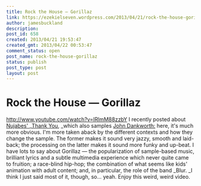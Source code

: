 ```yaml
---
title: Rock the House — Gorillaz
link: https://ezekielseven.wordpress.com/2013/04/21/rock-the-house-gorillaz/
author: jamesbuckland
description: 
post_id: 658
created: 2013/04/21 19:53:47
created_gmt: 2013/04/22 00:53:47
comment_status: open
post_name: rock-the-house-gorillaz
status: publish
post_type: post
layout: post
---
```


# Rock the House — Gorillaz

http://www.youtube.com/watch?v=lRlmM88zzbY I recently posted about [Nujabes' ](http://www.jbuckland.com/blog/thank-you-feat-apani-b-nujabes/)_[Thank You](http://www.jbuckland.com/blog/thank-you-feat-apani-b-nujabes/), _which also samples [John Dankworth:](http://www.youtube.com/watch?v=ydMw4zor9iE) here, it's much more obvious. I'm more taken aback by the different contexts and how they change the sample. The former makes it sound very jazzy, smooth and laid-back; the processing on the latter makes it sound more funky and up-beat. I have lots to say about Gorillaz — the popularization of sample-based music, brilliant lyrics and a subtle multimedia experience which never quite came to fruition; a race-blind hip-hop; the combination of what seems like kids' animation with adult content; and, in particular, the role of the band _Blur. _I think I just said most of it, though, so... yeah. Enjoy this weird, weird video.